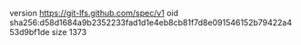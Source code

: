 version https://git-lfs.github.com/spec/v1
oid sha256:d58d1684a9b2352233fad1d1e4eb8cb81f7d8e091546152b79422a453d9bf1de
size 1373
